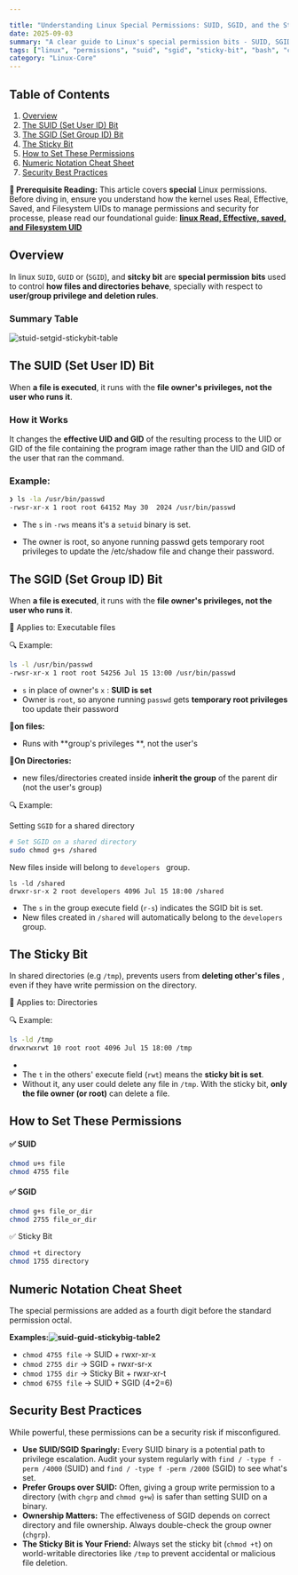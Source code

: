 ```yaml
---

title: "Understanding Linux Special Permissions: SUID, SGID, and the Sticky Bit"
date: 2025-09-03
summary: "A clear guide to Linux's special permission bits - SUID, SGID, and Sticky Bit - and how to use them for system security and collaboration."
tags: ["linux", "permissions", "suid", "sgid", "sticky-bit", "bash", "command-line", "sysadmin"]
category: "Linux-Core"
---
```


## Table of Contents
1.  [Overview](#overview)
2.  [The SUID (Set User ID) Bit](#the-suid-set-user-id-bit)
3.  [The SGID (Set Group ID) Bit](#the-sgid-set-group-id-bit)
4.  [The Sticky Bit](#the-sticky-bit)
5.  [How to Set These Permissions](#how-to-set-these-permissions)
6.  [Numeric Notation Cheat Sheet](#numeric-notation-cheat-sheet)
7.  [Security Best Practices](#security-best-practices)


**🔔 Prerequisite Reading:** This article covers **special** Linux permissions. Before diving in, ensure you understand how the kernel uses Real, Effective, Saved, and Filesystem UIDs to manage permissions and security for processe, please read our foundational guide:
[**linux Read, Effective, saved, and Filesystem UID**](https://hojat-gazestani.github.io/articles/Linux-Standard-UNIX-Access-Control)




## Overview <a name="overview"></a>

In linux `SUID`, `GUID` or (`SGID`), and **sitcky bit** are **special permission bits** used to control **how files and directories behave**, specially with respect to **user/group privilege and deletion rules**.



### Summary Table

![stuid-setgid-stickybit-table](/ProjectPic/stuid-setgid-stickybit-table.png)



## The SUID (Set User ID) Bit <a name="the-suid-set-user-id-bit"></a>

When **a file is executed**, it runs with the **file owner's privileges, not the user who runs it**.

### How it Works

It changes the **effective UID and GID** of the resulting process to the UID or GID of the file containing the program image rather than the UID and GID of the user that ran the command.


### Example:

```sh
❯ ls -la /usr/bin/passwd
-rwsr-xr-x 1 root root 64152 May 30  2024 /usr/bin/passwd

```

+ The `s` in `-rws` means it's a `setuid` binary is set.

+ The owner is root, so anyone running passwd gets temporary root privileges to update the /etc/shadow file and change their password.





## The SGID (Set Group ID) Bit <a name="the-sgid-set-group-id-bit"></a>

When **a file is executed**, it runs with the **file owner's privileges, not the user who runs it**.

📍 Applies to: Executable files

🔍 Example:

```sh
ls -l /usr/bin/passwd
-rwsr-xr-x 1 root root 54256 Jul 15 13:00 /usr/bin/passwd
```

+ `s` in place of owner's `x` : **SUID is set**
+ Owner is `root`, so anyone running `passwd` gets **temporary root privileges** too update their password



📍**on files:**

+ Runs with **group's privileges **, not the user's

📍**On Directories:**

+ new files/directories created inside **inherit the group** of the parent dir (not the user's group)



🔍 Example:

Setting `SGID` for a shared directory

```sh
# Set SGID on a shared directory
sudo chmod g+s /shared
```



New files inside will belong to `developers ` group.

```
ls -ld /shared
drwxr-sr-x 2 root developers 4096 Jul 15 18:00 /shared
```

- The `s` in the group execute field (`r-s`) indicates the SGID bit is set.
- New files created in `/shared` will automatically belong to the `developers` group.





## The Sticky Bit <a name="the-sticky-bit"></a>

In shared directories (e.g `/tmp`), prevents users from **deleting other's files** , even if they have write permission on the directory.



📍 Applies to: Directories



🔍 Example:

```sh
ls -ld /tmp
drwxrwxrwt 10 root root 4096 Jul 15 18:00 /tmp
```

+ 
+ The `t` in the others' execute field (`rwt`) means the **sticky bit is set**.
+ Without it, any user could delete any file in `/tmp`. With the sticky bit, **only the file owner (or root)** can delete a file.



## How to Set These Permissions <a name="how-to-set-these-permissions"></a>



#### ✅ SUID

```sh
chmod u+s file
chmod 4755 file
```



#### ✅ SGID

```sh
chmod g+s file_or_dir
chmod 2755 file_or_dir
```



✅ Sticky Bit

```sh
chmod +t directory
chmod 1755 directory
```



## Numeric Notation Cheat Sheet <a name="numeric-notation-cheat-sheet"></a>



The special permissions are added as a fourth digit before the standard permission octal.

**Examples:![suid-guid-stickybig-table2](/ProjectPic/suid-guid-stickybig-table2.png)**



*   `chmod 4755 file` → SUID + rwxr-xr-x
*   `chmod 2755 dir` → SGID + rwxr-sr-x
*   `chmod 1755 dir` → Sticky Bit + rwxr-xr-t
*   `chmod 6755 file` → SUID + SGID (4+2=6)



## Security Best Practices <a name="security-best-practices"></a>

While powerful, these permissions can be a security risk if misconfigured.

- **Use SUID/SGID Sparingly:** Every SUID binary is a potential path to privilege escalation. Audit your system regularly with `find / -type f -perm /4000` (SUID) and `find / -type f -perm /2000` (SGID) to see what's set.
- **Prefer Groups over SUID:** Often, giving a group write permission to a directory (with `chgrp` and `chmod g+w`) is safer than setting SUID on a binary.
- **Ownership Matters:** The effectiveness of SGID depends on correct directory and file ownership. Always double-check the group owner (`chgrp`).
- **The Sticky Bit is Your Friend:** Always set the sticky bit (`chmod +t`) on world-writable directories like `/tmp` to prevent accidental or malicious file deletion.